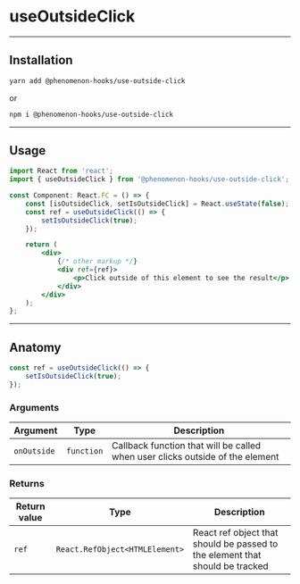 # useOutsideClick

---

## Installation

```bash
yarn add @phenomenon-hooks/use-outside-click
```

or

```bash
npm i @phenomenon-hooks/use-outside-click
```

---

## Usage

```jsx
import React from 'react';
import { useOutsideClick } from '@phenomenon-hooks/use-outside-click';

const Component: React.FC = () => {
    const [isOutsideClick, setIsOutsideClick] = React.useState(false);
    const ref = useOutsideClick(() => {
        setIsOutsideClick(true);
    });

    return (
        <div>
            {/* other markup */}
            <div ref={ref}>
                <p>Click outside of this element to see the result</p>
            </div>
        </div>
    );
};
```

---

## Anatomy

```jsx
const ref = useOutsideClick(() => {
    setIsOutsideClick(true);
});
```

### Arguments

| Argument    | Type       | Description                                                                   |
| ----------- | ---------- | ----------------------------------------------------------------------------- |
| `onOutside` | `function` | Callback function that will be called when user clicks outside of the element |

### Returns

| Return value | Type | Description |
| --- | --- | --- |
| `ref` | `React.RefObject<HTMLElement>` | React ref object that should be passed to the element that should be tracked |
